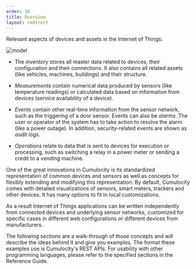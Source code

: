 ```yaml
---
order: 10
title: Overview
layout: redirect
---
```



Relevant aspects of devices and assets in the Internet of Things:

![model](/guides/images/concepts-guide/model.png)

* The *inventory* stores all master data related to devices, their configuration and their connections. It also contains all related assets (like vehicles, machines, buildings) and their structure.


* *Measurements* contain numerical data produced by sensors (like temperature readings) or calculated data based on information from devices (service availability of a device).


* *Events* contain other real-time information from the sensor network, such as the triggering of a door sensor. Events can also be *alarms* .The user or operator of the system has to take action to resolve the alarm (like a power outage). In addition, security-related events are shown as *audit logs*.


* *Operations* relate to data that is sent to devices for execution or processing, such as switching a relay in a power meter or sending a credit to a vending machine.

One of the great innovations in Cumulocity is its standardized representation of common devices and sensors as well as concepts for flexibly extending and modifying this representation. By default, Cumulocity comes with detailed visualizations of  sensors, smart meters, trackers and other devices. It has many options to fit in local customizations.

As a result Internet of Things applications can be written independently from connected devices and underlying sensor networks, customized for specific cases in different web configurations or different devices from manufacturers.

The following sections are a walk-through of those concepts and will describe the ideas behind it and give you examples. The format these examples use is Cumulocity's REST APIs. For usability with other programming languages, please refer to the specified sections in the Reference Guide.
